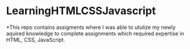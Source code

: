 # LearningHTMLCSSJavascript

*This repo contains assigments where I was able to utulize my newly aquired knowledge to complete assignments which required expertise in HTML, CSS, JavaScript.
